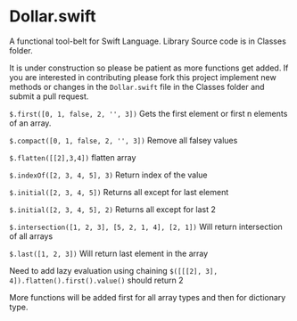 Dollar.swift
===========

A functional tool-belt for Swift Language. Library Source code is in Classes folder. 

It is under construction so please be patient as more functions get added. If you are interested in contributing please fork this project implement new methods or changes in the `Dollar.swift` file in the Classes folder and submit a pull request.

`$.first([0, 1, false, 2, '', 3])`
Gets the first element or first n elements of an array.

`$.compact([0, 1, false, 2, '', 3])`
Remove all falsey values

`$.flatten([[2],3,4])`
flatten array

`$.indexOf([2, 3, 4, 5], 3)`
Return index of the value

`$.initial([2, 3, 4, 5])`
Returns all except for last element

`$.initial([2, 3, 4, 5], 2)`
Returns all except for last 2

`$.intersection([1, 2, 3], [5, 2, 1, 4], [2, 1])`
Will return intersection of all arrays

`$.last([1, 2, 3])`
Will return last element in the array

Need to add lazy evaluation using chaining
`$([[[2], 3], 4]).flatten().first().value()` should return 2

More functions will be added first for all array types and then for dictionary type.
